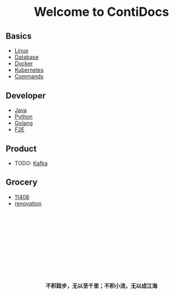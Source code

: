 <p style="text-align: center; font-size: xx-large; font-weight: bolder;">Welcome to ContiDocs</p>

## Basics
* [Linux](basics/linux/README.md)
* [Database](basics/database/README.md)
* [Docker](basics/docker/README.md)
* [Kubernetes](basics/kubernetes/README.md)
* [Commands](basics/commands/README.md)

## Developer
* [Java](developer/java/README.md)
* [Python](developer/python/README.md)
* [Golang](developer/golang/README.md)
* [F2E](developer/F2E/README.md)

## Product
* TODO: [Kafka](product/kafka/README.md)

## Grocery
* [11408](grocery/11408/README.md)
* [renovation](grocery/renovation/README.md)

<br/><br/><br/><br/><br/><br/><br/><br/><br/><br/>

<p style="text-align: center; font-weight: bolder;">不积跬步，无以至千里；不积小流，无以成江海</p>
